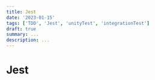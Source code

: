```yaml
---
title: Jest
date: '2023-01-15'
tags: ['TDD', 'Jest', 'unityTest', 'integrationTest']
draft: true
summary: ...
description: ...
---
```


# Jest